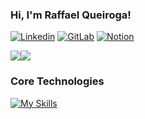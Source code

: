 ### Hi, I'm Raffael Queiroga!

[![Linkedin](https://img.shields.io/badge/LinkedIn-0077B5?style=for-the-badge&logo=linkedin&logoColor=white)](https://www.linkedin.com/in/raffael-queiroga-59b2bb256)
[![GitLab](https://img.shields.io/badge/GitLab-FC6D26?style=for-the-badge&logo=gitlab&logoColor=white)](https://gitlab.com/raffaelqueiroga)
[![Notion](https://img.shields.io/badge/Notion-000000?style=for-the-badge&logo=notion&logoColor=white)](https://raffaelqueiroga.notion.site/1cb0fc66429948f7bf8134da3c85a0be?v=1ac98b3a21b44abd8e14c047d9833407&pvs=4)

<div style="display: flex; align-items: center;">
  <img style="max-height: 150px;" src="https://github-readme-stats.vercel.app/api?username=queirogaraffael&count_private=true&show_icons=true&theme=tokyonight" />
  <img style="max-height: 150px;" src="https://github-readme-stats.vercel.app/api/top-langs/?username=queirogaraffael&theme=tokyonight&cache_seconds=1" />
</div>

### Core Technologies

[![My Skills](https://skillicons.dev/icons?i=java,spring,postman,kafka,aws,redis,postgres,mysql,docker)](https://skillicons.dev)

<!--
**queirogaraffael/queirogaraffael** is a ✨ _special_ ✨ repository because its `README.md` (this file) appears on your GitHub profile.

Here are some ideas to get you started:

- 🔭 I’m currently working on ...
- 🌱 I’m currently learning ...
- 👯 I’m looking to collaborate on ...
- 🤔 I’m looking for help with ...
- 💬 Ask me about ...
- 📫 How to reach me: ...
- 😄 Pronouns: ...
- ⚡ Fun fact: ...
-->
